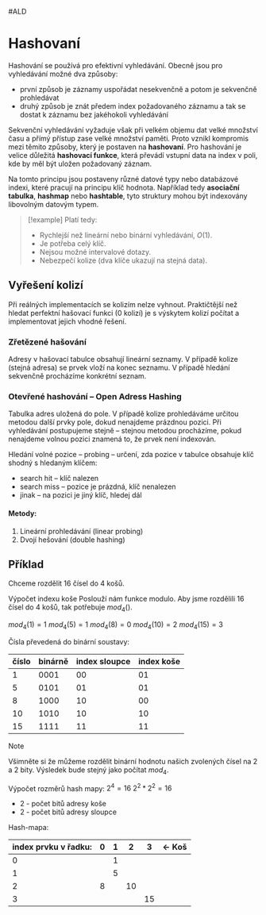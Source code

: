 #ALD
# Hashovaní
Hashování se používá pro efektivní vyhledávání.
Obecně jsou pro vyhledávání možné dva způsoby:
- první způsob je záznamy uspořádat nesekvenčně a potom je sekvenčně prohledávat
- druhý způsob je znát předem index požadovaného záznamu a tak se dostat k záznamu bez jakéhokoli vyhledávání

Sekvenční vyhledávání vyžaduje však při velkém objemu dat velké množství času a přímý přístup zase velké množství paměti. Proto vznikl kompromis mezi těmito způsoby, který je postaven na **hashovaní**. Pro hashování je velice důležitá **hashovací funkce**, která převádí vstupní data na index v poli, kde by měl být uložen požadovaný záznam.

Na tomto principu jsou postaveny různé datové typy nebo databázové indexi, které pracují na principu klíč hodnota. Například tedy **asociační tabulka**, **hashmap** nebo **hashtable**, tyto struktury mohou být indexovány libovolným datovým typem.

> [!example] Platí tedy:
>- Rychlejší než lineární nebo binární vyhledávání, $O(1)$.
>- Je potřeba celý klíč.
>- Nejsou možné intervalové dotazy.
>- Nebezpečí kolize (dva klíče ukazují na stejná data).

## Vyřešení kolizí
Při reálných implementacích se kolizím nelze vyhnout. Praktičtější než hledat perfektní hašovací funkci (0 kolizí) je s výskytem kolizí počítat a implementovat jejich vhodné řešení.

### Zřetězené hašování
Adresy v hašovací tabulce obsahují lineární seznamy. V případě kolize (stejná adresa) se prvek vloží na konec seznamu. V případě hledání sekvenčně procházíme konkrétní seznam.

### Otevřené hashování – Open Adress Hashing
Tabulka adres uložená do pole. V případě kolize prohledáváme určitou metodou další prvky pole, dokud nenajdeme prázdnou pozici.
Při vyhledávání postupujeme stejně – stejnou metodou procházíme, pokud nenajdeme volnou pozici znamená to, že prvek není indexován.

Hledání volné pozice – probing – určení, zda pozice v tabulce obsahuje klíč shodný s hledaným klíčem:
- search hit – klíč nalezen
- search miss – pozice je prázdná, klíč nenalezen
- jinak – na pozici je jiný klíč, hledej dál

#### Metody:
1. Lineární prohledávání (linear probing) 
2. Dvojí hešování (double hashing)

## Příklad
Chceme rozdělit 16 čísel do 4 košů.

Výpočet indexu koše
Poslouží nám funkce modulo.
Aby jsme rozdělili 16 čísel do 4 košů, tak potřebuje $mod_4()$.

$mod_4(1) = 1$
$mod_4(5) = 1$
$mod_4(8) = 0$
$mod_4(10) = 2$
$mod_4(15) = 3$

Čísla převedená do binární soustavy:

| číslo | binárně | index sloupce | index koše |
| ----- | ------- | ------------- | ---------- |
| 1     | 0001    | 00            | 01         |
| 5     | 0101    | 01            | 01         |
| 8     | 1000    | 10            | 00         |
| 10    | 1010    | 10            | 10         |
| 15    | 1111    | 11            | 11         |
> [!note]
> Všimněte si že můžeme rozdělit binární hodnotu našich zvolených čísel na 2 a 2 bity. Výsledek bude stejný jako počítat $mod_4$.

Výpočet rozměrů hash mapy:
$2^4 = 16$
$2^2*2^2 = 16$
- $2$ - počet bitů adresy koše
- 2 - počet bitů adresy sloupce

Hash-mapa:

| index prvku v řadku: | 0   | 1   | 2   | 3   | <- Koš |
| -------------------- | --- | --- | --- | --- | ------ |
| 0                    |     | 1   |     |     |        |
| 1                    |     | 5   |     |     |        |
| 2                    | 8   |     | 10  |     |        |
| 3                    |     |     |     | 15  |        |
